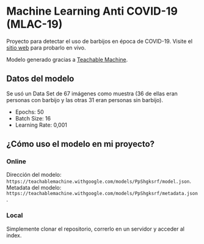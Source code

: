 # Machine Learning Anti COVID-19 (MLAC-19)

Proyecto para detectar el uso de barbijos en época de COVID-19. Visite el [sitio web](https://morzat95.github.io/MLAC-19/) para probarlo en vivo.

Modelo generado gracias a [Teachable Machine](https://teachablemachine.withgoogle.com/).

## Datos del modelo

Se usó un Data Set de 67 imágenes como muestra (36 de ellas eran personas con barbijo y las otras 31 eran personas sin barbijo).

- Epochs: 50
- Batch Size: 16
- Learning Rate: 0,001

## ¿Cómo uso el modelo en mi proyecto?

### Online
Dirección del modelo: `https://teachablemachine.withgoogle.com/models/PpShgksrf/model.json`.
Metadata del modelo: `https://teachablemachine.withgoogle.com/models/PpShgksrf/metadata.json`.

### Local
Simplemente clonar el repositorio, correrlo en un servidor y acceder al index.

